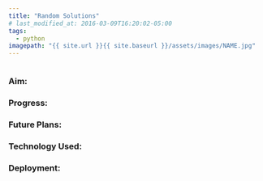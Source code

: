 ```yaml
---
title: "Random Solutions"
# last_modified_at: 2016-03-09T16:20:02-05:00
tags:
  - python
imagepath: "{{ site.url }}{{ site.baseurl }}/assets/images/NAME.jpg"
---
```

<!--image-->
<img src="{{ site.url }}{{ site.baseurl }}/assets/images/NAME.jpg" alt="">

<!--background-->

<h3> Aim: </h3>

<h3> Progress: </h3>
<ul> 

</ul>

<h3> Future Plans: </h3>
<ul>

</ul>

<h3> Technology Used: </h3>
<ul>

</ul>


<h3> Deployment: </h3>
